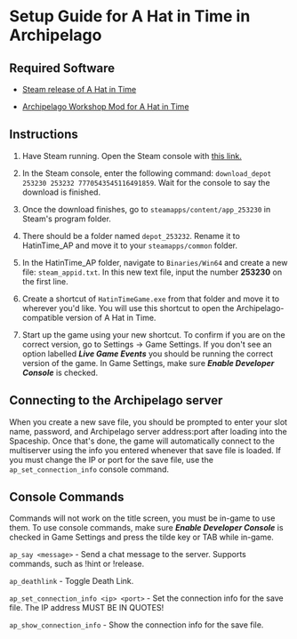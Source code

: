 # Setup Guide for A Hat in Time in Archipelago

## Required Software
- [Steam release of A Hat in Time](https://store.steampowered.com/app/253230/A_Hat_in_Time/)

- [Archipelago Workshop Mod for A Hat in Time](https://steamcommunity.com/sharedfiles/filedetails/?id=3026842601)


## Instructions

1. Have Steam running. Open the Steam console with [this link.](steam://open/console)

2. In the Steam console, enter the following command: 
`download_depot 253230 253232 7770543545116491859`. Wait for the console to say the download is finished.

3. Once the download finishes, go to `steamapps/content/app_253230` in Steam's program folder.

4. There should be a folder named `depot_253232`. Rename it to HatinTime_AP and move it to your `steamapps/common` folder.

5. In the HatinTime_AP folder, navigate to `Binaries/Win64` and create a new file: `steam_appid.txt`. In this new text file, input the number **253230** on the first line.

6. Create a shortcut of `HatinTimeGame.exe` from that folder and move it to wherever you'd like. You will use this shortcut to open the Archipelago-compatible version of A Hat in Time.

7. Start up the game using your new shortcut. To confirm if you are on the correct version, go to Settings -> Game Settings. If you don't see an option labelled ***Live Game Events*** you should be running the correct version of the game. In Game Settings, make sure ***Enable Developer Console*** is checked.



## Connecting to the Archipelago server

When you create a new save file, you should be prompted to enter your slot name, password, and Archipelago server address:port after loading into the Spaceship. Once that's done, the game will automatically connect to the multiserver using the info you entered whenever that save file is loaded. If you must change the IP or port for the save file, use the `ap_set_connection_info` console command.


## Console Commands

Commands will not work on the title screen, you must be in-game to use them. To use console commands, make sure ***Enable Developer Console*** is checked in Game Settings and press the tilde key or TAB while in-game.

`ap_say <message>` - Send a chat message to the server. Supports commands, such as !hint or !release.

`ap_deathlink` - Toggle Death Link.

`ap_set_connection_info <ip> <port>` - Set the connection info for the save file. The IP address MUST BE IN QUOTES!

`ap_show_connection_info` - Show the connection info for the save file.